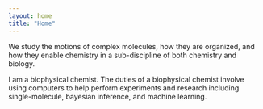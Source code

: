 ```yaml
---
layout: home
title: "Home"
---
```


We study the motions of complex molecules, how they are organized, and how they enable chemistry in a sub-discipline of both chemistry and biology.

I am a biophysical chemist. The duties of a biophysical chemist involve using computers to help perform experiments and research including single-molecule, bayesian inference, and machine learning. 
